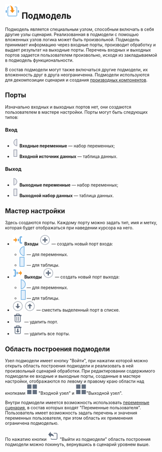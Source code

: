 # ![Подмодель](../../images/icons/vendors/modelgeneric.svg) Подмодель

Подмодель является специальным узлом, способным включать в себя другие узлы сценария. Реализованная в подмодели с помощью вложенных узлов логика может быть произвольной. Подмодель принимает информацию через входные порты, производит обработку и выдает результат на выходные порты. Перечень входных и выходных портов задается пользователем произвольно, исходя из закладываемой в подмодель функциональности.

В состав подмодели могут также включаться другие подмодели, их вложенность друг в друга неограниченна. Подмодели используются для декомпозиции сценария и создания [производных компонентов](../../scenario/derived-component.md).

## Порты

Изначально входных и выходных портов нет, они создаются пользователем в мастере настройки. Порты могут быть следующих типов:

### Вход

* ![Входные переменные](../../images/icons/ports/input_variable_inactive.svg) **Входные переменные** — набор переменных;
* ![Входной источник данных](../../images/icons/ports/input_table_inactive.svg) **Входной источник данных** — таблица данных.

### Выход

* ![Выходные переменные](../../images/icons/ports/output_variable_inactive.svg) **Выходные переменные** — набор переменных;
* ![Выходной набор данных](../../images/icons/ports/output_table_inactive.svg) **Выходной набор данных** — таблица данных.

## Мастер настройки

Здесь создаются порты. Каждому порту можно задать тип, имя и метку, которая будет отображаться при наведении курсора на него.

* ![Входы](../../images/icons/system_object_18/system-objects_default-09.svg) **Входы** ![Новый порт](../../images/icons/toolbar-controls_18x18/toolbar-controls_18x18_plus_default.svg) — создать новый порт входа:
  * ![Для переменных](../../images/icons/ports/input_variable_hover.svg) — для переменных.
  * ![Для таблицы](../../images/icons/ports/input_table_hover.svg) — для таблицы.
* ![Выходы](../../images/icons/system_object_18/system-objects_default-10.svg) **Выходы** ![Новый порт](../../images/icons/toolbar-controls_18x18/toolbar-controls_18x18_plus_default.svg) — создать новый порт выхода:
  * ![Для переменных](../../images/icons/ports/output_variable_hover.svg) — для переменных.
  * ![Для таблицы](../../images/icons/ports/output_table_hover.svg) — для таблицы.
* ![Сместить вниз](../../images/icons/toolbar-controls_18x18/toolbar-controls_18x18_movedown_default.svg) ![Сместить вверх](../../images/icons/toolbar-controls_18x18/toolbar-controls_18x18_moveup_default.svg) — сместить выделенный порт в списке.
* ![Удалить порт](../../images/icons/toolbar-controls_18x18/toolbar-controls_18x18_delete_default.svg) — удалить порт.
* ![Удалить все порты](../../images/icons/toolbar-controls_18x18/toolbar-controls_18x18_delete-all_default.svg) — удалить все порты.

## Область построения подмодели

Узел подмодели имеет кнопку "Войти", при нажатии которой можно открыть область построения подмодели и реализовать в ней произвольный сценарий обработки. При редактировании содержимого подмодели ее входные и выходные порты, созданные в мастере настройки, отображаются по левому и правому краю области над кнопками ![Выходной узел](../../media/app/icons/toolbar-18/variables-01.svg) "Входной узел" и ![Выходной узел](../../media/app/icons/toolbar-18/variables-01.svg)"Выходной узел".

Внутри подмодели имеется возможность использовать [переменные сценария](../../scenario/variables/scenario-variables.md), в состав которых входят "Переменные пользователя". Пользователь имеет возможность задать перечень и значения переменных пользователя, при этом область их применения ограничена подмоделью.

По нажатию кнопки ![Выйти из подмодели](../../images/icons/submodel/back.svg) "Выйти из подмодели" область построения подмодели можно покинуть, вернувшись в сценарий уровнем выше.
